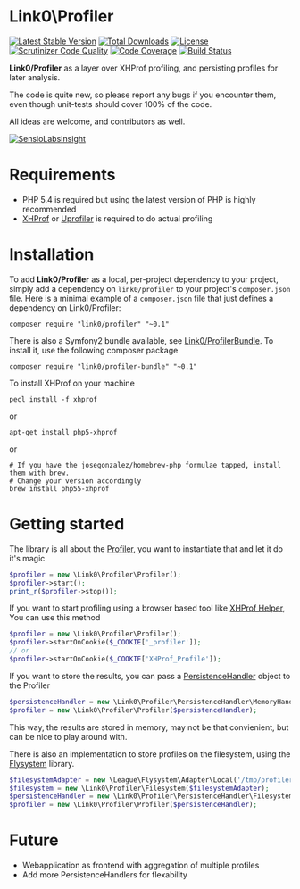 Link0\Profiler
==============
[![Latest Stable Version](https://poser.pugx.org/link0/profiler/v/stable.svg)](https://packagist.org/packages/link0/profiler)
[![Total Downloads](https://poser.pugx.org/link0/profiler/downloads.svg)](https://packagist.org/packages/link0/profiler)
[![License](https://poser.pugx.org/link0/profiler/license.svg)](https://packagist.org/packages/link0/profiler)
[![Scrutinizer Code Quality](https://scrutinizer-ci.com/g/link0/profiler/badges/quality-score.png?b=master)](https://scrutinizer-ci.com/g/link0/profiler/?branch=master)
[![Code Coverage](https://scrutinizer-ci.com/g/link0/profiler/badges/coverage.png?b=master)](https://scrutinizer-ci.com/g/link0/profiler/?branch=master)
[![Build Status](https://scrutinizer-ci.com/g/link0/profiler/badges/build.png?b=master)](https://scrutinizer-ci.com/g/link0/profiler/build-status/master)

**Link0/Profiler** as a layer over XHProf profiling, and persisting profiles for later analysis.

The code is quite new, so please report any bugs if you encounter them, even though unit-tests should cover 100% of the code.

All ideas are welcome, and contributors as well.

[![SensioLabsInsight](https://insight.sensiolabs.com/projects/1151c973-75c3-41ea-b944-1e677e41862a/big.png)](https://insight.sensiolabs.com/projects/1151c973-75c3-41ea-b944-1e677e41862a)

Requirements
============
* PHP 5.4 is required but using the latest version of PHP is highly recommended
* [XHProf](http://pecl.php.net/package/xhprof) or [Uprofiler](https://github.com/FriendsOfPHP/uprofiler) is required to do actual profiling

Installation
============
To add **Link0/Profiler** as a local, per-project dependency to your project, simply add a dependency on `link0/profiler` to your project's `composer.json` file. Here is a minimal example of a `composer.json` file that just defines a dependency on Link0/Profiler:

    composer require "link0/profiler" "~0.1"

There is also a Symfony2 bundle available, see [Link0/ProfilerBundle](https://github.com/link0/ProfilerBundle). To install it, use the following composer package

    composer require "link0/profiler-bundle" "~0.1"

To install XHProf on your machine

    pecl install -f xhprof

or 

    apt-get install php5-xhprof

or

    # If you have the josegonzalez/homebrew-php formulae tapped, install them with brew.
    # Change your version accordingly
    brew install php55-xhprof

Getting started
===============
The library is all about the [Profiler](https://github.com/link0/profiler/blob/master/src/Link0/Profiler/Profiler.php), you want to instantiate that and let it do it's magic

```php
$profiler = new \Link0\Profiler\Profiler();
$profiler->start();
print_r($profiler->stop());
```

If you want to start profiling using a browser based tool like [XHProf Helper](https://chrome.google.com/webstore/detail/xhprof-helper/adnlhmmjijeflmbmlpmhilkicpnodphi?hl=en), You can use this method
```php
$profiler = new \Link0\Profiler\Profiler();
$profiler->startOnCookie($_COOKIE['_profiler']);
// or
$profiler->startOnCookie($_COOKIE['XHProf_Profile']);
```

If you want to store the results, you can pass a [PersistenceHandler](https://github.com/dennisdegreef/profiler/tree/cleanup/src/Link0/Profiler/PersistenceHandler) object to the Profiler

```php
$persistenceHandler = new \Link0\Profiler\PersistenceHandler\MemoryHandler();
$profiler = new \Link0\Profiler\Profiler($persistenceHandler);
```

This way, the results are stored in memory, may not be that convienient, but can be nice to play around with.

There is also an implementation to store profiles on the filesystem, using the [Flysystem](http://flysystem.thephpleague.com/) library.

```php
$filesystemAdapter = new \League\Flysystem\Adapter\Local('/tmp/profiler');
$filesystem = new \Link0\Profiler\Filesystem($filesystemAdapter);
$persistenceHandler = new \Link0\Profiler\PersistenceHandler\FilesystemHandler($filesystem);
$profiler = new \Link0\Profiler\Profiler($persistenceHandler);
```

Future
=====
- Webapplication as frontend with aggregation of multiple profiles
- Add more PersistenceHandlers for flexability

